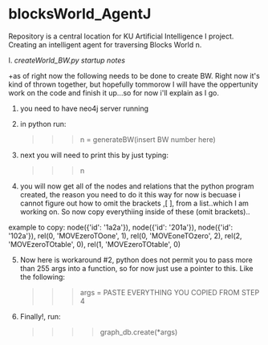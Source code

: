 blocksWorld_AgentJ
==================

Repository is a central location for KU Artificial Intelligence I project. Creating an intelligent agent for traversing Blocks World n.

I. *createWorld_BW.py startup notes*

  +as of right now the following needs to be done to create BW. Right now it's kind of thrown together, but hopefully tommorow I will have the oppertunity work on the code and finish it up...so for now i'll explain as I go.
  
  1) you need to have neo4j server running
  2) in python run:
      >>> n = generateBW(insert BW number here)
    
  3) next you will need to print this by just typing:
      >>> n 
    
  4) you will now get all of the nodes and relations that the python program created, the reason you need to do it this way for now is becuase i cannot figure out how to omit the brackets ,[ ], from a list..which I am working on. So now copy everythiing inside of these (omit brackets)..
  
  example to copy:
  node({'id': '1a2a'}), node({'id': '201a'}), node({'id': '102a'}), rel(0, 'MOVEzeroTOone', 1), rel(0, 'MOVEoneTOzero', 2), rel(2, 'MOVEzeroTOtable', 0), rel(1, 'MOVEzeroTOtable', 0)
  
  5) Now here is workaround #2, python does not permit you to pass more than 255 args into a function, so for now just use a pointer to this. Like the following:
      >>> args = PASTE EVERYTHING YOU COPIED FROM STEP 4
    
  6) Finally!, run:
      >>>> graph_db.create(*args)
